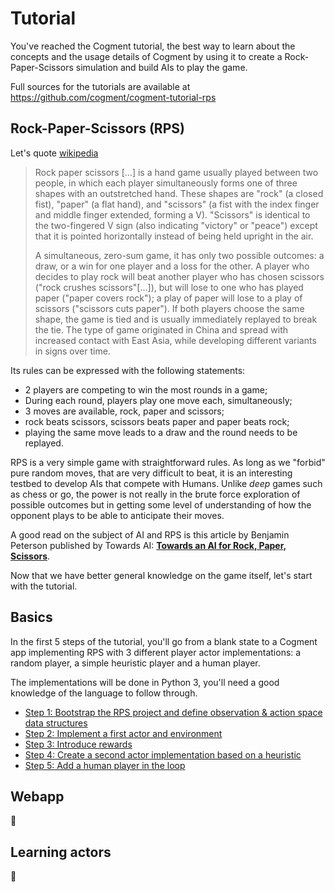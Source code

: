 # Tutorial

You've reached the Cogment tutorial, the best way to learn about the concepts and the usage details of Cogment by using it to create a Rock-Paper-Scissors simulation and build AIs to play the game.

Full sources for the tutorials are available at <https://github.com/cogment/cogment-tutorial-rps>

## Rock-Paper-Scissors (RPS)

Let's quote [wikipedia](https://en.wikipedia.org/wiki/Rock_paper_scissors)

> Rock paper scissors [...] is a hand game usually played between two people, in which each player simultaneously forms one of three shapes with an outstretched hand. These shapes are "rock" (a closed fist), "paper" (a flat hand), and "scissors" (a fist with the index finger and middle finger extended, forming a V). "Scissors" is identical to the two-fingered V sign (also indicating "victory" or "peace") except that it is pointed horizontally instead of being held upright in the air.
>
> A simultaneous, zero-sum game, it has only two possible outcomes: a draw, or a win for one player and a loss for the other. A player who decides to play rock will beat another player who has chosen scissors ("rock crushes scissors"[...]), but will lose to one who has played paper ("paper covers rock"); a play of paper will lose to a play of scissors ("scissors cuts paper"). If both players choose the same shape, the game is tied and is usually immediately replayed to break the tie. The type of game originated in China and spread with increased contact with East Asia, while developing different variants in signs over time.

Its rules can be expressed with the following statements:

- 2 players are competing to win the most rounds in a game;
- During each round, players play one move each, simultaneously;
- 3 moves are available, rock, paper and scissors;
- rock beats scissors, scissors beats paper and paper beats rock;
- playing the same move leads to a draw and the round needs to be replayed.

RPS is a very simple game with straightforward rules. As long as we "forbid" pure random moves, that are very difficult to beat, it is an interesting testbed to develop AIs that compete with Humans. Unlike _deep_ games such as chess or go, the power is not really in the brute force exploration of possible outcomes but in getting some level of understanding of how the opponent plays to be able to anticipate their moves.

A good read on the subject of AI and RPS is this article by Benjamin Peterson published by Towards AI: [**Towards an AI for Rock, Paper, Scissors**](https://towardsai.net/p/artificial-intelligence/towards-an-ai-for-rock-paper-scissors-3fb05780271f).

Now that we have better general knowledge on the game itself, let's start with the tutorial.

## Basics

In the first 5 steps of the tutorial, you'll go from a blank state to a Cogment app implementing RPS with 3 different player actor implementations: a random player, a simple heuristic player and a human player.

The implementations will be done in Python 3, you'll need a good knowledge of the language to follow through.

- [Step 1: Bootstrap the RPS project and define observation & action space data structures](./1-bootstrap-and-data-structures.md)
- [Step 2: Implement a first actor and environment](./2-random-player.md)
- [Step 3: Introduce rewards](./3-rewards.md)
- [Step 4: Create a second actor implementation based on a heuristic](./4-heuristic-player.md)
- [Step 5: Add a human player in the loop](./5-human-player.md)

## Webapp

🚧

## Learning actors

🚧
